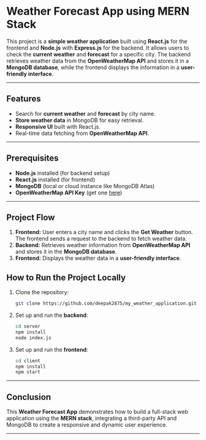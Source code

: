 # Weather Forecast App using MERN Stack

This project is a **simple weather application** built using **React.js** for the frontend and **Node.js** with **Express.js** for the backend. It allows users to check the **current weather** and **forecast** for a specific city. The backend retrieves weather data from the **OpenWeatherMap API** and stores it in a **MongoDB database**, while the frontend displays the information in a **user-friendly interface**.

---

## Features
- Search for **current weather** and **forecast** by city name.
- **Store weather data** in MongoDB for easy retrieval.
- **Responsive UI** built with React.js.
- Real-time data fetching from **OpenWeatherMap API**.

---

## Prerequisites
- **Node.js** installed (for backend setup)
- **React.js** installed (for frontend)
- **MongoDB** (local or cloud instance like MongoDB Atlas)
- **OpenWeatherMap API Key** (get one [here](https://openweathermap.org/api))

---
## Project Flow
1. **Frontend:** User enters a city name and clicks the **Get Weather** button. The frontend sends a request to the backend to fetch weather data.
2. **Backend:** Retrieves weather information from **OpenWeatherMap API** and stores it in the **MongoDB database**.
3. **Frontend:** Displays the weather data in a **user-friendly interface**.

## How to Run the Project Locally
1. Clone the repository:
   ```bash
   git clone https://github.com/deepak2875/my_weather_application.git
   ```

2. Set up and run the **backend**:
   ```bash
   cd server
   npm install
   node index.js
   ```

3. Set up and run the **frontend**:
   ```bash
   cd client
   npm install
   npm start
   ```

---

## Conclusion
This **Weather Forecast App** demonstrates how to build a full-stack web application using the **MERN stack**, integrating a third-party API and MongoDB to create a responsive and dynamic user experience.

---
